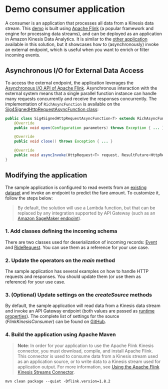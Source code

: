 # Demo consumer application
A consumer is an application that processes all data from a Kinesis data stream. This [demo](src/main/java/com/demo/StreamingJob.java) is built using [Apache Flink](https://flink.apache.org/) (a popular framework and engine for processing data streams), and can be deployed as an application in Amazon Kinesis Data Analytics. It is similar to the [other application](/source/kinesis/kda-flink-demo) available in this solution, but it showcases how to (asynchronously) invoke an external endpoint, which is useful when you want to enrich or filter incoming events.

## Asynchronous I/O for External Data Access
To access the external endpoint, the application leverages the [Asynchronous I/O API of Apache Flink](https://ci.apache.org/projects/flink/flink-docs-stable/dev/stream/operators/asyncio.html). Asynchronous interaction with the external system means that a single parallel function instance can handle many requests concurrently and receive the responses concurrently. The implementation of `RichAsyncFunction` is available on the [Sig4SignedHttpRequestAsyncFunction class](src/main/java/com/demo/operators/Sig4SignedHttpRequestAsyncFunction.java):

```java
public class Sig4SignedHttpRequestAsyncFunction<T> extends RichAsyncFunction<HttpRequest<T>, HttpResponse<T>> {
    @Override
    public void open(Configuration parameters) throws Exception { ... }

    @Override
    public void close() throws Exception { ... }

    @Override
    public void asyncInvoke(HttpRequest<T> request, ResultFuture<HttpResponse<T>> resultFuture) throws Exception { ... }
}
```

## Modifying the application
The sample application is configured to read events from an [existing dataset](https://registry.opendata.aws/nyc-tlc-trip-records-pds/) and invoke an endpoint to predict the fare amount. To customize it, follow the steps below:

> By default, the solution will use a Lambda function, but that can be replaced by any integration supported by API Gateway (such as an [Amazon SageMaker endpoint](https://docs.aws.amazon.com/solutions/latest/constructs/aws-apigateway-sagemakerendpoint.html)).

### 1. Add classes defining the incoming schema
There are two classes used for deserialization of incoming records: [Event](src/main/java/com/demo/events/Event.java) and [RideRequest](src/main/java/com/demo/events/RideRequest.java). You can use them as a reference for your use case.

### 2. Update the operators on the _main_ method
The sample application has several examples on how to handle HTTP requests and responses. You should update them (or use them as reference) for your use case.

### 3. (Optional) Update settings on the _createSource_ methods
By default, the sample application will read data from a Kinesis data stream and invoke an API Gateway endpoint (both values are passed as [runtime properties](https://docs.aws.amazon.com/kinesisanalytics/latest/java/how-properties.html)). The complete list of settings for the source (_FlinkKinesisConsumer_) can be found on [GitHub](https://github.com/apache/flink/tree/release-1.8/flink-connectors/flink-connector-kinesis/src/main/java/org/apache/flink/streaming/connectors/kinesis/config).

### 4. Build the application using Apache Maven
> **Note**: In order for your application to use the Apache Flink Kinesis connector, you must download, compile, and install Apache Flink. This connector is used to consume data from a Kinesis stream used as an application source, or to write data to a Kinesis stream used for application output. For more information, see [Using the Apache Flink Kinesis Streams Connector](https://docs.aws.amazon.com/kinesisanalytics/latest/java/how-creating-apps.html#how-creating-apps-building-kinesis).

```
mvn clean package --quiet -Dflink.version=1.8.2
```
